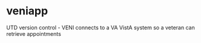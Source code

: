 # veniapp
UTD version control - VENI connects to a VA VistA system so a veteran can retrieve appointments
